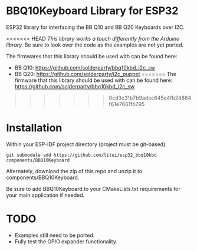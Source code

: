 # BBQ10Keyboard Library for ESP32

ESP32 library for interfacing the BB Q10 and BB Q20 Keyboards over I2C.

<<<<<<< HEAD
_This library works a touch differently from the Arduino library._ 
Be sure to look over the code as the examples are not yet ported.

The firmwares that this library should be used with can be found here: 

* BB Q10: https://github.com/solderparty/bbq10kbd_i2c_sw
* BB Q20: https://github.com/solderparty/i2c_puppet
=======
The firmware that this library should be used with can be found here: https://github.com/solderparty/bbq10kbd_i2c_sw
>>>>>>> 0cd3c31b7b9adec645a4fb24864f61e7661fb795

# Installation

Within your ESP-IDF project directory (project must be git-based):

```
git submodule add https://github.com/litui/esp32_bbq10kbd components/BBQ10Keyboard
```

Alternately, download the zip of this repo and unzip it to components/BBQ10Keyboard.

Be sure to add BBQ10Keyboard to your CMakeLists.txt requirements for your main application if needed.

# TODO

* Examples still need to be ported.
* Fully test the GPIO expander functionality.